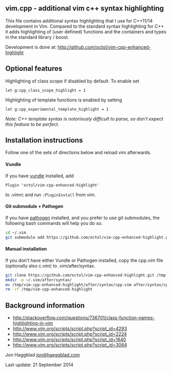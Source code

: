 vim.cpp - additional vim c++ syntax highlighting
------------------------------------------------

This file contains additional syntax highlighting that I use for C++11/14
development in Vim. Compared to the standard syntax highlighting for C++ it
adds highlighting of (user defined) functions and the containers and types in
the standard library / boost.

Development is done at: http://github.com/octol/vim-cpp-enhanced-highlight

Optional features
-----------------

Highlighting of class scope if disabled by default. To enable set
```vim
let g:cpp_class_scope_highlight = 1
```

Highlighting of template functions is enabled by setting
```vim
let g:cpp_experimental_template_highlight = 1
```
_Note: C++ template syntax is notoriously difficult to parse, so don't expect
this feature to be perfect._

Installation instructions
-------------------------
Follow one of the sets of directions below and reload vim afterwards.

#### Vundle
If you have [vundle](https://github.com/gmarik/Vundle.vim) installed, 
add 
```vim
Plugin 'octol/vim-cpp-enhanced-highlight'
```
to .vimrc and run `:PluginInstall` from vim.


#### Git submodule + Pathogen
If you have [pathogen](https://github.com/tpope/vim-pathogen) installed,
and you prefer to use git submodules, the following bash commands will help
you do so.
```sh
cd ~/.vim
git submodule add https://github.com/octol/vim-cpp-enhanced-highlight.git bundle/syntax/
```

#### Manual installation
If you don't have either Vundle or Pathogen installed, copy the cpp.vim file
(optionally also c.vim) to .vim/after/syntax.
```sh
git clone https://github.com/octol/vim-cpp-enhanced-highlight.git /tmp
mkdir -p ~/.vim/after/syntax/
mv /tmp/vim-cpp-enhanced-highlight/after/syntax/cpp.vim after/syntax/cpp.vim
rm -rf /tmp/vim-cpp-enhanced-highlight
```

Background information
----------------------

- http://stackoverflow.com/questions/736701/class-function-names-highlighting-in-vim
- http://www.vim.org/scripts/script.php?script_id=4293
- http://www.vim.org/scripts/script.php?script_id=2224
- http://www.vim.org/scripts/script.php?script_id=1640
- http://www.vim.org/scripts/script.php?script_id=3064

Jon Haggblad <jon@haeggblad.com>

Last update: 21 September 2014

